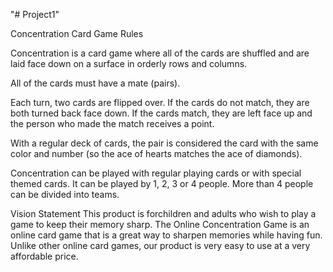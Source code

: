 "# Project1" 

Concentration Card Game Rules

Concentration is a card game where all of the cards are shuffled and are laid face down on a surface in orderly rows and columns.

All of the cards must have a mate (pairs).

Each turn, two cards are flipped over.  If the cards do not match, they are both turned back face down.  If the cards match, they are left face up and the person who made the match receives a point.

With a regular deck of cards, the pair is considered the card with the same color and number (so the ace of hearts matches the ace of diamonds).

Concentration can be played with regular playing cards or with special themed cards.  It can be played by 1, 2, 3 or 4 people.  More than 4 people can be divided into teams.   


Vision Statement
This product is forchildren and adults who wish to play a game to keep their memory sharp.  The Online Concentration Game is an online card game that is a great way to sharpen memories while having fun. Unlike other online card games, our product is very easy to use at a very affordable price. 